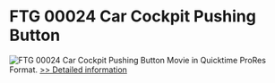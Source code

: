 # FTG 00024 Car Cockpit Pushing Button
![FTG 00024 Car Cockpit Pushing Button](https://mycommerce.akamaized.net/api/pimages/P300617865/BIG/300617865.JPG)
Movie in Quicktime ProRes Format.
[>> Detailed information](https://secure.shareit.com/shareit/product.html?productid=300617865&affiliateid=200057808)